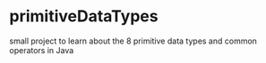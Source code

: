 # primitiveDataTypes
small project to learn about the 8 primitive data types and common operators in Java
